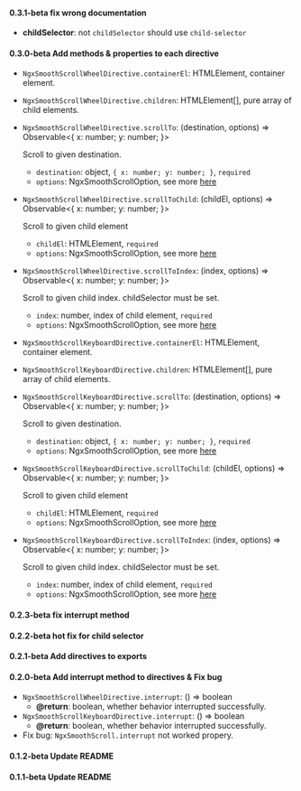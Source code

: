 #### 0.3.1-beta fix wrong documentation
- **childSelector**: not `childSelector` should use `child-selector`

#### 0.3.0-beta Add methods & properties to each directive
- `NgxSmoothScrollWheelDirective.containerEl`: HTMLElement, container element.
- `NgxSmoothScrollWheelDirective.children`: HTMLElement[], pure array of child elements.

- `NgxSmoothScrollWheelDirective.scrollTo`: (destination, options) => Observable<{ x: number; y: number; }>

    Scroll to given destination.
    - `destination`: object, `{ x: number; y: number; }`, `required`
    - `options`: NgxSmoothScrollOption, see more [here](https://github.com/Seemspyo/ngx-smooth-scroll#scroll-option)

- `NgxSmoothScrollWheelDirective.scrollToChild`: (childEl, options) => Observable<{ x: number; y: number; }>

    Scroll to  given child element
    - `childEl`: HTMLElement, `required`
    - `options`: NgxSmoothScrollOption, see more [here](https://github.com/Seemspyo/ngx-smooth-scroll#scroll-option)

- `NgxSmoothScrollWheelDirective.scrollToIndex`: (index, options) => Observable<{ x: number; y: number; }>

    Scroll to given child index. childSelector must be set.
    - `index`: number, index of child element, `required`
    - `options`: NgxSmoothScrollOption, see more [here](https://github.com/Seemspyo/ngx-smooth-scroll#scroll-option)

- `NgxSmoothScrollKeyboardDirective.containerEl`: HTMLElement, container element.
- `NgxSmoothScrollKeyboardDirective.children`: HTMLElement[], pure array of child elements.

- `NgxSmoothScrollKeyboardDirective.scrollTo`: (destination, options) => Observable<{ x: number; y: number; }>

    Scroll to given destination.
    - `destination`: object, `{ x: number; y: number; }`, `required`
    - `options`: NgxSmoothScrollOption, see more [here](https://github.com/Seemspyo/ngx-smooth-scroll#scroll-option)

- `NgxSmoothScrollKeyboardDirective.scrollToChild`: (childEl, options) => Observable<{ x: number; y: number; }>

    Scroll to  given child element
    - `childEl`: HTMLElement, `required`
    - `options`: NgxSmoothScrollOption, see more [here](https://github.com/Seemspyo/ngx-smooth-scroll#scroll-option)

- `NgxSmoothScrollKeyboardDirective.scrollToIndex`: (index, options) => Observable<{ x: number; y: number; }>

    Scroll to given child index. childSelector must be set.
    - `index`: number, index of child element, `required`
    - `options`: NgxSmoothScrollOption, see more [here](https://github.com/Seemspyo/ngx-smooth-scroll#scroll-option)

#### 0.2.3-beta fix interrupt method
#### 0.2.2-beta hot fix for child selector
#### 0.2.1-beta Add directives to exports
#### 0.2.0-beta Add interrupt method to directives & Fix bug
- `NgxSmoothScrollWheelDirective.interrupt`: () => boolean
    - **@return**: boolean, whether behavior interrupted successfully.
- `NgxSmoothScrollKeyboardDirective.interrupt`: () => boolean
    - **@return**: boolean, whether behavior interrupted successfully.
- Fix bug: `NgxSmoothScroll.interrupt` not worked propery.
#### 0.1.2-beta Update README
#### 0.1.1-beta Update README